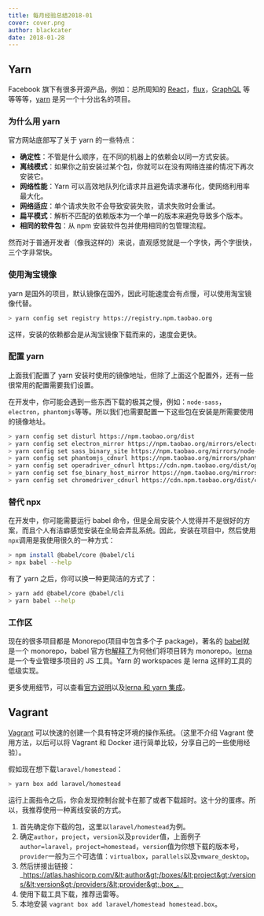 ```yaml
---
title: 每月经验总结2018-01
cover: cover.png
author: blackcater
date: 2018-01-28
---
```


## Yarn

Facebook 旗下有很多开源产品，例如：总所周知的 [React](https://reactjs.org/)，[flux](https://facebook.github.io/flux/)，[GraphQL](http://graphql.org/learn/) 等等等等，[yarn](https://yarnpkg.com/zh-Hans/) 是另一个十分出名的项目。

### 为什么用 yarn

官方网站底部写了关于 yarn 的一些特点：

- **确定性**：不管是什么顺序，在不同的机器上的依赖会以同一方式安装。
- **离线模式**：如果你之前安装过某个包，你就可以在没有网络连接的情况下再次安装它。
- **网络性能**：Yarn 可以高效地队列化请求并且避免请求瀑布化，使网络利用率最大化。
- **网络适应**：单个请求失败不会导致安装失败，请求失败时会重试。
- **扁平模式**：解析不匹配的依赖版本为一个单一的版本来避免导致多个版本。
- **相同的软件包**：从 npm 安装软件包并使用相同的包管理流程。

然而对于普通开发者（像我这样的）来说，直观感觉就是一个字快，两个字很快，三个字非常快。

### 使用淘宝镜像

yarn 是国外的项目，默认镜像在国外，因此可能速度会有点慢，可以使用淘宝镜像代替。

```bash
> yarn config set registry https://registry.npm.taobao.org
```

这样，安装的依赖都会是从淘宝镜像下载而来的，速度会更快。

### 配置 yarn

上面我们配置了 yarn 安装时使用的镜像地址，但除了上面这个配置外，还有一些很常用的配置需要我们设置。

在开发中，你可能会遇到一些东西下载的极其之慢，例如：`node-sass`，`electron`，`phantomjs`等等。所以我们也需要配置一下这些包在安装是所需要使用的镜像地址。

```bash
> yarn config set disturl https://npm.taobao.org/dist
> yarn config set electron_mirror https://npm.taobao.org/mirrors/electron/
> yarn config set sass_binary_site https://npm.taobao.org/mirrors/node-sass/
> yarn config set phantomjs_cdnurl https://npm.taobao.org/mirrors/phantomjs/
> yarn config set operadriver_cdnurl https://cdn.npm.taobao.org/dist/operadriver
> yarn config set fse_binary_host_mirror https://npm.taobao.org/mirrors/fsevents
> yarn config set chromedriver_cdnurl https://cdn.npm.taobao.org/dist/chromedriver
```

### 替代 npx

在开发中，你可能需要运行 babel 命令，但是全局安装个人觉得并不是很好的方案，而且个人有洁癖感觉安装在全局会弄乱系统。因此，安装在项目中，然后使用`npx`调用是我使用很久的一种方式：

```bash
> npm install @babel/core @babel/cli
> npx babel --help
```

有了 yarn 之后，你可以换一种更简洁的方式了：

```bash
> yarn add @babel/core @babel/cli
> yarn babel --help
```

### 工作区

现在的很多项目都是 Monorepo(项目中包含多个子 package)，著名的 [babel](https://babeljs.io)就是一个 monorepo，babel 官方也[解释了](https://github.com/babel/babel/blob/f7c6afe594202104b6047ec67b3cbe2987b04aa8/doc/design/monorepo.md)为何他们将项目转为 monorepo。[lerna](https://github.com/lerna/lerna) 是一个专业管理多项目的 JS 工具。Yarn 的 workspaces 是 lerna 这样的工具的低级实现。

更多使用细节，可以查看[官方说明](https://yarnpkg.com/zh-Hans/docs/workspaces)以及[lerna 和 yarn 集成](https://github.com/lerna/lerna)。

## Vagrant

[Vagrant](https://www.vagrantup.com/) 可以快速的创建一个具有特定环境的操作系统。（这里不介绍 Vagrant 使用方法，以后可以将 Vagrant 和 Docker 进行简单比较，分享自己的一些使用经验）。

假如现在想下载`laravel/homestead`：

```bash
> yarn box add laravel/homestead
```

运行上面指令之后，你会发现控制台就卡在那了或者下载超时。这十分的蛋疼。所以，我推荐使用一种离线安装的方式。

1. 首先确定你下载的包，这里以`laravel/homestead`为例。
2. 确定`author`，`project`，`version`以及`provider`值，上面例子`author=laravel`，`project=homestead`，`version`值为你想下载的版本号，`provider`一般为三个可选值：`virtualbox`，`parallels`以及`vmware_desktop`。
3. 然后拼接出链接：_https://atlas.hashicorp.com/&lt;author&gt;/boxes/&lt;project&gt;/versions/&lt;version&gt;/providers/&lt;provider&gt;.box_。
4. 使用下载工具下载，推荐迅雷等。
5. 本地安装 `vagrant box add laravel/homestead homestead.box`。
